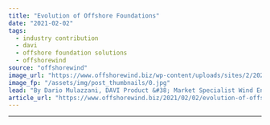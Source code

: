 ```yaml
---
title: "Evolution of Offshore Foundations"
date: "2021-02-02"
tags: 
  - industry contribution
  - davi
  - offshore foundation solutions
  - offshorewind
source: "offshorewind"
image_url: "https://www.offshorewind.biz/wp-content/uploads/sites/2/2021/02/21.jpg"
image_fp: "/assets/img/post_thumbnails/0.jpg"
lead: "By Dario Mulazzani, DAVI Product &#38; Market Specialist Wind Energy &#38; Heavy-Duty Division. Located"
article_url: "https://www.offshorewind.biz/2021/02/02/evolution-of-offshore-foundations/"
---
```


---
